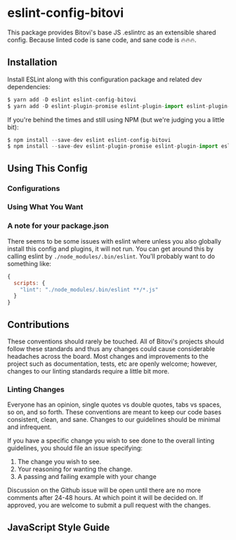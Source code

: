 # eslint-config-bitovi
This package provides Bitovi's base JS .eslintrc as an extensible shared config. Because linted code is sane code, and sane code is 🔥🔥🔥.

## Installation

Install ESLint along with this configuration package and related dev dependencies:

```javascript
$ yarn add -D eslint eslint-config-bitovi
$ yarn add -D eslint-plugin-promise eslint-plugin-import eslint-plugin-filenames
```

If you're behind the times and still using NPM (but we're judging you a little bit):

```javascript
$ npm install --save-dev eslint eslint-config-bitovi
$ npm install --save-dev eslint-plugin-promise eslint-plugin-import eslint-plugin-filenames
```

## Using This Config

### Configurations

### Using What You Want

### A note for your package.json

There seems to be some issues with eslint where unless you also globally install this config and plugins, it will not run. You can get around this by calling eslint by `./node_modules/.bin/eslint`. You'll probably want to do something like:

```javascript
{
  scripts: {
    "lint": "./node_modules/.bin/eslint **/*.js"
  }
}
```

## Contributions

These conventions should rarely be touched. All of Bitovi's projects should follow these standards and thus any changes could cause considerable headaches across the board. Most changes and improvements to the project such as documentation, tests, etc are openly welcome; however, changes to our linting standards require a little bit more.

### Linting Changes

Everyone has an opinion, single quotes vs double quotes, tabs vs spaces, so on, and so forth. These conventions are meant to keep our code bases consistent, clean, and sane. Changes to our guidelines should be minimal and infrequent.

If you have a specific change you wish to see done to the overall linting guidelines, you should file an issue specifying:

1. The change you wish to see.
2. Your reasoning for wanting the change.
3. A passing and failing example with your change

Discussion on the Github issue will be open until there are no more comments after 24-48 hours. At which point it will be decided on. If approved, you are welcome to submit a pull request with the changes.

## JavaScript Style Guide

